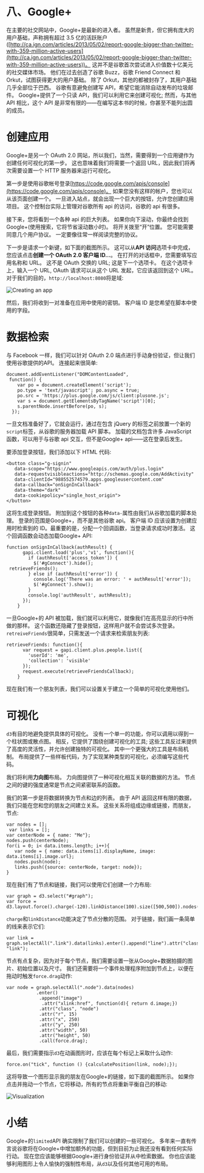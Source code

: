 # 八、Google+

在主要的社交网站中，Google+是最新的进入者。 虽然是新贵，但它拥有庞大的用户基础，声称拥有超过 3.5 亿的活跃账户([http://ca.ign.com/articles/2013/05/02/report-google-bigger-than-twitter-with-359-million-active-users](http://ca.ign.com/articles/2013/05/02/report-google-bigger-than-twitter-with-359-million-active-users))。 这并不是谷歌首次尝试进入价值数十亿美元的社交媒体市场。 他们在过去创造了谷歌 Buzz，谷歌 Friend Connect 和 Orkut，试图获得更大的用户基础。 除了 Orkut，其他的都被封存了，其用户基础几乎全部位于巴西。 谷歌有意避免创建写 API，希望它能消除自动发布的垃圾邮件。 Google+提供了一个只读 API，我们可以利用它来创建可视化; 然而，与其他 API 相比，这个 API 是非常有限的——在编写这本书的时候，你甚至不能列出圆的成员。

# 创建应用

Google+是另一个 OAuth 2.0 网站，所以我们，当然，需要得到一个应用键作为创建任何可视化的第一步。 这也意味着我们将需要一个返回 URL，因此我们将再次需要设置一个 HTTP 服务器来运行可视化。

第一步是使用谷歌帐号登录[https://code.google.com/apis/console](https://code.google.com/apis/console)。 如果您没有这样的帐户，您也可以从该页面创建一个。 一旦进入站点，就会出现一个巨大的按钮，允许您创建应用项目。 这个控制台实际上管理对谷歌所有 api 的访问，谷歌的 api 有很多。

接下来，您将看到一个各种 api 的巨大列表。 如果你向下滚动，你最终会找到Google+(使用搜索，它将节省滚动数小时)。 将开关拨至“开”位置。 您可能需要同意几个用户协议。 一定要像往常一样阅读完整的协议。

下一步是请求一个新键，如下面的截图所示。 这可以从**API 访问**选项卡中完成，您应该点击**创建一个 OAuth 2.0 客户端 ID…**。 在打开的对话框中，您需要填写应用名称和 URL。 这不是 OAuth 交换的 URL; 这是下一个选项卡。 在这个选项卡上，输入一个 URL, OAuth 请求可以从这个 URL 发起，它应该返回到这个 URL。 对于我们的目的，`http://localhost:8080`将是域:

![Creating an app](graphics/6542OS_08_01.jpg)

然后，我们将收到一对准备在应用中使用的密钥。 客户端 ID 是您希望在脚本中使用的字段。

# 数据检索

与 Facebook 一样，我们可以针对 OAuth 2.0 端点进行手动身份验证，但让我们使用谷歌提供的API。 连接起来很简单:

```
document.addEventListener("DOMContentLoaded",
 function() {
    var po = document.createElement('script');
    po.type = 'text/javascript'; po.async = true;
    po.src = 'https://plus.google.com/js/client:plusone.js';
    var s = document.getElementsByTagName('script')[0];
    s.parentNode.insertBefore(po, s);
  });
```

一旦文档准备好了，它就会运行，通过在包含 jQuery 的标签之前放置一个新的`script`标签，从谷歌的服务器加载 API 脚本。 加载的文档包含许多 JavaScript 函数，可以用于与谷歌 api 交互，但不是Google+ api——这在登录后发生。

要添加登录按钮，我们添加以下 HTML 代码:

```
<button class="g-signin"
   data-scope="https://www.googleapis.com/auth/plus.login"
   data-requestvisibleactions="http://schemas.google.com/AddActivity"
   data-clientId="988552574579.apps.googleusercontent.com"
   data-callback="onSignInCallback"
   data-theme="dark"
   data-cookiepolicy="single_host_origin">
</button>
```

这将生成登录按钮。 附加到这个按钮的各种`data-`属性由我们从谷歌加载的脚本处理。 登录的范围是Google+，而不是其他谷歌 api。 客户端 ID 应该设置为创建应用时检索到的 ID。最重要的是，分配一个回调函数，当登录请求成功时激活。 这个回调函数会动态加载Google+ API:

```
function onSignInCallback(authResult) {
      gapi.client.load('plus','v1', function(){
        if (authResult['access_token']) {
          $('#gConnect').hide();
 retrieveFriends();
        } else if (authResult['error']) {
          console.log('There was an error: ' + authResult['error']);
          $('#gConnect').show();
        }
        console.log('authResult', authResult);
      });
    }
```

一旦Google+的 API 被加载，我们就可以利用它，就像我们在高亮显示的行中所做的那样。 这个函数还隐藏了登录按钮，这样用户就不会尝试多次登录。 `retreiveFriends`很简单，只需发送一个请求来检索朋友列表:

```
retrieveFriends: function(){
      var request = gapi.client.plus.people.list({
        'userId': 'me',
        'collection': 'visible'
      });
      request.execute(retrieveFriendsCallback);
    }
```

现在我们有一个朋友列表，我们可以设置关于建立一个简单的可视化使用他们。

# 可视化

`d3`有目的地避免提供具体的可视化。 没有一个单一的功能，你可以调用以得到一个柱状图或散点图。 相反，它提供了围绕创建可视化的工具; 这些工具反过来提供了高度的灵活性，并允许创建独特的可视化。 其中一个更强大的工具是布局机制。 布局提供了一些样板代码，为了实现某种类型的可视化，必须编写这些代码。

我们将利用**力向图**布局。 力向图提供了一种可视化相互关联的数据的方法。 节点之间的键的强度通常是节点之间紧密联系的函数。

我们的第一步是将数据转换为节点和边的列表。 由于 API 返回这样有限的数据，我们只能在您和您的朋友之间建立关系。 这些关系将组成边缘或链接，而朋友，节点:

```
var nodes = [];
 var links = [];
var centerNode = { name: "Me"};
nodes.push(centerNode);
for(i = 0; i< data.items.length; i++){
   var node = { name: data.items[i].displayName, image: data.items[i].image.url};
   nodes.push(node);
   links.push({source: centerNode, target: node});
}
```

现在我们有了节点和链接，我们可以使用它们创建一个力布局:

```
var graph = d3.select("#graph");
var force = d3.layout.force().charge(-120).linkDistance(100).size([500,500]).nodes(nodes).start();
```

`charge`和`linkDistance`功能决定了节点分散的范围。 对于链接，我们画一条简单的线来表示它们:

```
var link = graph.selectAll(".link").data(links).enter().append("line").attr("class", "link");
```

节点有点复杂，因为对于每个节点，我们需要设置一张从Google+数据拍摄的图片、初始位置以及尺寸。 我们还需要将一个事件处理程序附加到节点上，以便在拖动时触发`force.drag`动作:

```
var node = graph.selectAll(".node").data(nodes)
           .enter()
            .append("image")
             .attr("xlink:href", function(d){ return d.image;})
            .attr("class", "node")
            .attr("r", 15)
            .attr("x", 250)
            .attr("y", 250)
            .attr("width", 50)
            .attr("height", 50)
            .call(force.drag);
```

最后，我们需要指示`d3`在动画图形时，应该在每个标记上采取什么动作:

```
force.on("tick", function () {calculatePosition(link, node);});
```

这将导致一个图形显示我的朋友在Google+的链接，如下面的截图所示。 如果你点击并拖动一个节点，它将移动，所有的节点将重新平衡自己的移动:

![Visualization](graphics/6542OS_08_02.jpg)

# 小结

Google+的`limited`API 确实限制了我们可以创建的一些可视化。 多年来一直有传言说谷歌将在Google+中增加额外的功能，但到目前为止我还没有看到任何实际行动。 现在您应该能够根据Google+进行身份验证并从中检索数据。 你也应该能够利用图形上令人愉快的强制性布局，从`d3`以及任何其他可用的布局。